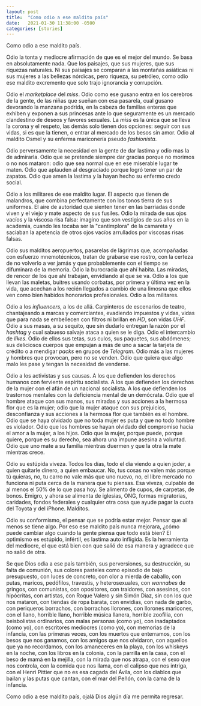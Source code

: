 ```yaml
---
layout: post
title:  "Como odio a ese maldito país"
date:   2021-01-30 11:38:00 -0500
categories: [stories]
---
```


Como odio a ese maldito país.

Odio la tonta y mediocre afirmación de que es el mejor del mundo. Se basa en absolutamente nada. Que los paisajes, que sus mujeres, que sus riquezas naturales. Ni sus paisajes se comparan a las montañas asiáticas ni sus mujeres a las bellezas nórdicas, pero riqueza, su petróleo, como odio ese maldito excremento que solo trajo ignorancia y corrupción.

Odio el *marketplace* del *miss*. Odio como ese gusano entra en los cerebros de la gente, de las niñas que sueñan con esa pasarela, cual gusano devorando la manzana podrida, en la cabeza de familias enteras que exhiben y exponen a sus princesas ante lo que seguramente es un mercado clandestino de deseos y favores sexuales. La *miss* es la única que se lleva la corona y el respeto, las demás solo tienen dos opciones: seguir con sus vidas, si es que la tienen, o entrar al mercado de los besos sin amor. Odio al maldito Osmel y su enferma mariconería pseudo *fashionista*.

Odio perversamente la necesidad en la gente de dar lastima y odio mas la de admirarla. Odio que se pretende siempre dar gracias porque no morimos o no nos mataron: odio que sea normal que en ese miserable lugar te maten. Odio que aplauden al desgraciado porque logró tener un par de zapatos. Odio que amen la lastima y la hayan hecho su enfermo credo social. 

Odio a los militares de ese maldito lugar. El aspecto que tienen de malandros, que combina perfectamente con los tonos tierra de sus uniformes. El aire de autoridad que sienten tener en las barriadas donde viven y el viejo y mate aspecto de sus fusiles. Odio la mirada de sus ojos vacíos y la viscosa risa falsa: imagino que son vestigios de sus años en la academia, cuando les tocaba ser la "cantimplora" de la camareta y saciaban la apetencia de otros ojos vacíos arrullados por viscosas risas falsas.

Odio sus malditos aeropuertos, pasarelas de lágrimas que, acompañadas con esfuerzo mnemotécnicos, tratan de grabarse ese rostro, con la certeza de no volverlo a ver jamás y que probablemente con el tiempo se difuminara de la memoria. Odio la burocracia que ahí habita. Las miradas, de rencor de los que ahí trabajan, envidiando al que se va. Odio a los que llevan las maletas, buitres usando corbatas, por primera y última vez en la vida, que acechan a los recién llegados a cambio de una limosna que ellos ven como bien habidos honorarios profesionales. Odio a los militares.

Odio a los *influencers*, a los de allá. Carpinteros de escenarios de teatro, chantajeando a marcas y comerciantes, evadiendo impuestos y vidas, vidas que para nada se embellecen con filtros ni brillan en *HD*, son vidas *UHF*. Odio a sus masas, a su sequito, que sin dudarlo entregan la razón por el *hashtag* y cual sabueso salvaje ataca a quien se le diga. Odio el intercambio de *likes*. Odio de ellos sus tetas, sus culos, sus paquetes, sus abdómenes; sus deliciosos cuerpos que empujan a más de uno a sacar la tarjeta de crédito o a mendigar *packs* en grupos de *Telegram*. Odio más a las mujeres y hombres que provocan, pero no se venden. Odio que quiera que algo malo les pase y tengan la necesidad de venderse. 

Odio a los activistas y sus causas. A los que defienden los derechos humanos con ferviente espíritu socialista. A los que defienden los derechos de la mujer con el afán de un nacional socialista. A los que defienden los trastornos mentales con la deficiencia mental de un demócrata. Odio que el hombre ataque con sus manos, sus miradas y sus acciones a la hermosa flor que es la mujer; odio que la mujer ataque con sus prejuicios, desconfianza y sus acciones a la hermosa flor que también es el hombre. Odio que se haya olvidado que no toda mujer es puta y que no todo hombre es violador. Odio que los hombres se hayan olvidado del compromiso hacia el amor a la mujer, a los hijos. Odio que la mujer, porque puede, porque quiere, porque es su derecho, sea ahora una impune asesina a voluntad. Odio que uno mate a su familia mientras duermen y que la otra la mate mientras crece.

Odio su estúpida viveza. Todos los días, todo el día viendo a quien joder, a quien quitarle dinero, a quien embaucar. No, tus cosas no valen más porque tú quieras, no, tu carro no vale más que uno nuevo, no, el libre mercado no funciona ni puta cerca de la manera que tu piensas. Esa viveza, culpable de al menos el 50% de lo que pasa hoy. Se alimento de cupos, de carpetas, de bonos. Emigro, y ahora se alimenta de iglesias, ONG, formas migratorias, caridades, fondos federales y cualquier otra cosa que ayude pagar la cuota del Toyota y del iPhone. Malditos.

Odio su conformismo, el pensar que se podría estar mejor. Pensar que al menos se tiene algo. Por eso ese maldito país nunca mejorara, ¿cómo puede cambiar algo cuando la gente piensa que todo está bien? El optimismo es estúpido, infértil, es lastima auto infligida. Es la herramienta del mediocre, el que está bien con que salió de esa manera y agradece que no salió de otra.

Se que Dios odia a ese país también, sus perversiones, su destrucción, su falta de comunión, sus colores pasteles como episodio de bajo presupuesto, con luces de concreto, con olor a mierda de caballo, con putas, maricos, pedófilos, travestis, y heterosexuales, con *wannabes* de gringos, con comunistas, con opositores, con traidores, con asesinos, con hipócritas, con artistas, con Roque Valero y sin Simón Diaz, sin con los que nos mataron, con tiendas de ropa barata, con envidias, con nada de garbo, con periqueros borrachos, con borrachos llorones, con llorones maricones, con el llano, horrible llano, horrible música llanera, horrible zoofilia, con beisbolistas ordinarios, con malas personas (como yo), con inadaptados (como yo), con escritores mediocres (como yo), con memorias de la infancia, con las primeras veces, con los muertos que enterramos, con los besos que nos ganamos, con los amigos que nos olvidaron, con aquellos que ya no recordamos, con los amaneceres en la playa, con los whiskeys en la noche, con los libros en la colonia, con la parrilla en la casa, con el beso de mamá en la mejilla, con la mirada que nos atrapa, con el sexo que nos controla, con la comida que nos llama, con el calipso que nos intriga, con el Henri Pittier que no es esa cagada del Ávila, con los diablos que bailan y las putas que cantan, con el mar del Peñón, con la cama de la infancia.

Como odio a ese maldito país, ojalá Dios algún día me permita regresar.